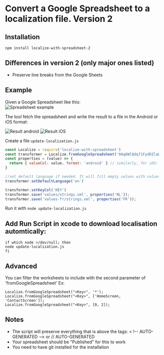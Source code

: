 # Convert a Google Spreadsheet to a localization file. Version 2


## Installation
`npm install localize-with-spreadsheet-2`

## Differences in version 2 (only major ones listed)
- Preserve line breaks from the Google Sheets

## Example
Given a Google Spreadsheet like this:  
![Spreadsheet example](https://github.com/xavierha/localize-with-spreadsheet/raw/master/doc/spreadsheet-example.png)

The tool fetch the spreadsheet and write the result to a file in the Android or iOS format:

![Result android](https://github.com/xavierha/localize-with-spreadsheet/raw/master/doc/result-android.png) ![Result iOS](https://github.com/xavierha/localize-with-spreadsheet/raw/master/doc/result-ios.png)

Create a file `update-localization.js`

```javascript 1.7
const Localize = require('localize-with-spreadsheet')
const transformer = Localize.fromGoogleSpreadsheet('0Aq6WlQdq71FydDZlaWdmMEUtc2tUb1k2cHRBS2hzd2c', '*')
const properties = (value) => {
  return { valueCol: value, format: 'android' } // similarly, for iOS: { valueCol: value, format: 'ios' } 
}

//set default language if needed. It will fill empty values with values for default key. 
transformer.setDefaultLanguage('en')

transformer.setKeyCol('KEY')
transformer.save('values/strings.xml', properties('NL'));
transformer.save('values-fr/strings.xml', properties('FR'));
```

Run it with
`node update-localization.js`

## Add Run Script in xcode to download localisation automtically:
```
if which node >/dev/null; then
node update-localization.js
fi
```

## Advanced
You can filter the worksheets to include with the second parameter of 'fromGoogleSpreadsheet'
Ex:
```
Localize.fromGoogleSpreadsheet("<Key>", '*');
Localize.fromGoogleSpreadsheet("<Key>", ['HomeScreen, 'ContactScreen']);
Localize.fromGoogleSpreadsheet("<Key>", [0, 2]);
```

## Notes
- The script will preserve everything that is above the tags: < !-- AUTO-GENERATED --> or // AUTO-GENERATED
- Your spreadsheet should be "Published" for this to work
- You need to have git installed for the installation

